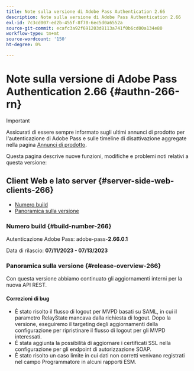 ```yaml
---
title: Note sulla versione di Adobe Pass Authentication 2.66
description: Note sulla versione di Adobe Pass Authentication 2.66
exl-id: 7c3cd007-ed2b-455f-8f70-6ec5d0a6552a
source-git-commit: ecafc3a92f691203d8113a741f0b6cd00a134e80
workflow-type: tm+mt
source-wordcount: '150'
ht-degree: 0%

---
```


# Note sulla versione di Adobe Pass Authentication 2.66 {#authn-266-rn}

>[!IMPORTANT]
>
> Assicurati di essere sempre informato sugli ultimi annunci di prodotto per l&#39;autenticazione di Adobe Pass e sulle timeline di disattivazione aggregate nella pagina [Annunci di prodotto](/help/authentication/product-announcements.md).

Questa pagina descrive nuove funzioni, modifiche e problemi noti relativi a questa versione:

## Client Web e lato server {#server-side-web-clients-266}

* [Numero build](#build-number-266)
* [Panoramica sulla versione](#release-overview-266)

### Numero build {#build-number-266}

Autenticazione Adobe Pass: adobe-pass-**2.66.0.1**

Data di rilascio: **07/11/2023 - 07/13/2023**

### Panoramica sulla versione {#release-overview-266}

Con questa versione abbiamo continuato gli aggiornamenti interni per la nuova API REST.

#### Correzioni di bug

* È stato risolto il flusso di logout per MVPD basati su SAML, in cui il parametro RelayState mancava dalla richiesta di logout. Dopo la versione, eseguiremo il targeting degli aggiornamenti della configurazione per ripristinare il flusso di logout per gli MVPD interessati.
* È stata aggiunta la possibilità di aggiornare i certificati SSL nella configurazione per gli endpoint di autorizzazione SOAP.
* È stato risolto un caso limite in cui dati non corretti venivano registrati nel campo Programmatore in alcuni rapporti ESM.

